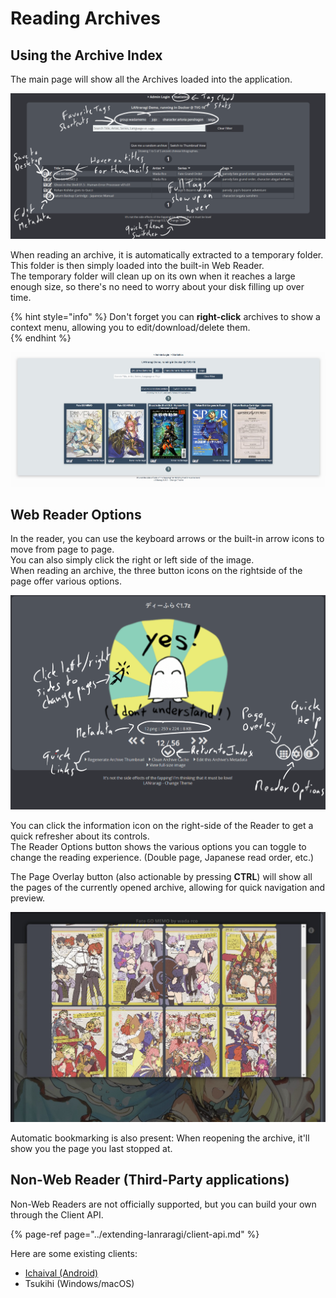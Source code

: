 # Reading Archives

## Using the Archive Index

The main page will show all the Archives loaded into the application.

![Annotated screenshot of the index page of a regular LRR install](../.gitbook/assets/index.png)

When reading an archive, it is automatically extracted to a temporary folder.  
This folder is then simply loaded into the built-in Web Reader.  
The temporary folder will clean up on its own when it reaches a large enough size, so there's no need to worry about your disk filling up over time.

{% hint style="info" %}
Don't forget you can **right-click** archives to show a context menu, allowing you to edit/download/delete them.  
{% endhint %}

![Archive Index in Thumbnail mode](../.gitbook/assets/archive_thumb.jpg)

## Web Reader Options

In the reader, you can use the keyboard arrows or the built-in arrow icons to move from page to page.  
You can also simply click the right or left side of the image.  
When reading an archive, the three button icons on the rightside of the page offer various options.

![Annotated Reader View](../.gitbook/assets/reader.png)

You can click the information icon on the right-side of the Reader to get a quick refresher about its controls.  
The Reader Options button shows the various options you can toggle to change the reading experience. \(Double page, Japanese read order, etc.\)

The Page Overlay button \(also actionable by pressing **CTRL**\) will show all the pages of the currently opened archive, allowing for quick navigation and preview.

![Reader with overlay](https://raw.githubusercontent.com/Difegue/LANraragi/dev/tools/_screenshots/reader_overlay.jpg)

Automatic bookmarking is also present: When reopening the archive, it'll show you the page you last stopped at.

## Non-Web Reader \(Third-Party applications\)

Non-Web Readers are not officially supported, but you can build your own through the Client API.

{% page-ref page="../extending-lanraragi/client-api.md" %}

Here are some existing clients:

* [Ichaival \(Android\)](https://github.com/Utazukin/Ichaival)  
* Tsukihi \(Windows/macOS\)


